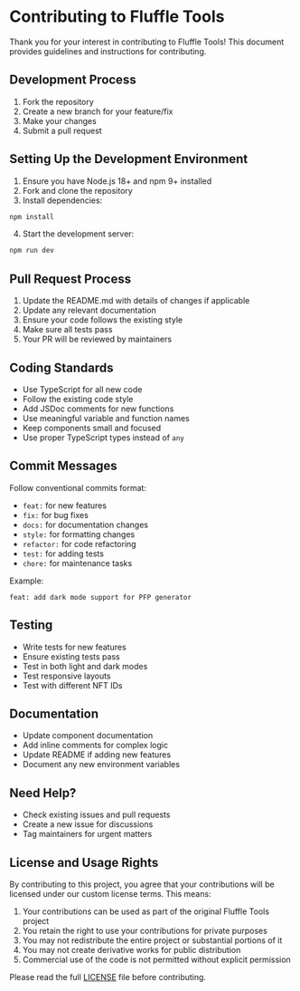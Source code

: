 # Contributing to Fluffle Tools

Thank you for your interest in contributing to Fluffle Tools! This document provides guidelines and instructions for contributing.

## Development Process

1. Fork the repository
2. Create a new branch for your feature/fix
3. Make your changes
4. Submit a pull request

## Setting Up the Development Environment

1. Ensure you have Node.js 18+ and npm 9+ installed
2. Fork and clone the repository
3. Install dependencies:

```bash
npm install
```

4. Start the development server:

```bash
npm run dev
```

## Pull Request Process

1. Update the README.md with details of changes if applicable
2. Update any relevant documentation
3. Ensure your code follows the existing style
4. Make sure all tests pass
5. Your PR will be reviewed by maintainers

## Coding Standards

- Use TypeScript for all new code
- Follow the existing code style
- Add JSDoc comments for new functions
- Use meaningful variable and function names
- Keep components small and focused
- Use proper TypeScript types instead of `any`

## Commit Messages

Follow conventional commits format:

- `feat:` for new features
- `fix:` for bug fixes
- `docs:` for documentation changes
- `style:` for formatting changes
- `refactor:` for code refactoring
- `test:` for adding tests
- `chore:` for maintenance tasks

Example:

```
feat: add dark mode support for PFP generator
```

## Testing

- Write tests for new features
- Ensure existing tests pass
- Test in both light and dark modes
- Test responsive layouts
- Test with different NFT IDs

## Documentation

- Update component documentation
- Add inline comments for complex logic
- Update README if adding new features
- Document any new environment variables

## Need Help?

- Check existing issues and pull requests
- Create a new issue for discussions
- Tag maintainers for urgent matters

## License and Usage Rights

By contributing to this project, you agree that your contributions will be licensed under our custom license terms. This means:

1. Your contributions can be used as part of the original Fluffle Tools project
2. You retain the right to use your contributions for private purposes
3. You may not redistribute the entire project or substantial portions of it
4. You may not create derivative works for public distribution
5. Commercial use of the code is not permitted without explicit permission

Please read the full [LICENSE](LICENSE) file before contributing.
